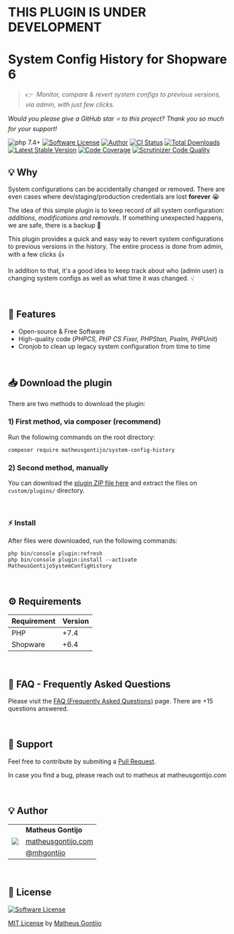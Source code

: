 # THIS PLUGIN IS UNDER DEVELOPMENT

# System Config History for Shopware 6

>👉&nbsp;&nbsp;*Monitor, compare & revert system configs to previous versions, via admin, with just few clicks.*

*Would you please give a GitHub star ⭐ to this project? Thank you so much for your support!*

![php 7.4+](https://img.shields.io/badge/php-min%207.4-green.svg)
[![Software License](https://img.shields.io/badge/license-MIT-brightgreen.svg)](https://github.com/matheusgontijo/system-config-history/blob/main/LICENSE)
[![Author](https://img.shields.io/badge/author-@mhgontijo-blue.svg)](https://twitter.com/mhgontijo)
[![CI Status](https://github.com/matheusgontijo/system-config-history/workflows/CI/badge.svg?branch=main&event=push)](https://phpunit.de/build-status.html) <!-- @TODO: update -->
[![Total Downloads](https://img.shields.io/packagist/dt/matheusgontijo/system-config-history.svg)](https://packagist.org/packages/matheusgontijo/system-config-history)
[![Latest Stable Version](https://img.shields.io/packagist/v/matheusgontijo/system-config-history)](https://packagist.org/packages/matheusgontijo/system-config-history)
[![Code Coverage](https://codecov.io/gh/matheusgontijo/system-config-history/branch/main/graph/badge.svg)](https://codecov.io/gh/matheusgontijo/system-config-history/branch/main) <!-- @TODO: update -->
[![Scrutinizer Code Quality](https://scrutinizer-ci.com/g/matheusgontijo/system-config-history/badges/build.png?b=main)](https://scrutinizer-ci.com/g/matheusgontijo/system-config-history/build-status/main)

<!-- @TODO: ADD IMAGE LIKE THAT: https://github.com/DenverCoder1/readme-typing-svg
<a href="https://clipboardjs.com/"><img width="728" src="https://cloud.githubusercontent.com/assets/398893/16165747/a0f6fc46-349a-11e6-8c9b-c5fd58d9099c.png" alt="Demo"></a>
-->

## 💡 Why

System configurations can be accidentally changed or removed. There are even cases where dev/staging/production credentials are lost **forever** 😭

The idea of this simple plugin is to keep record of all system configuration: *additions, modifications and removals*. If something unexpected happens, we are safe, there is a backup 🙏

This plugin provides a quick and easy way to revert system configurations to previous versions in the history. The entire process is done from admin, with a few clicks 👍

In addition to that, it's a good idea to keep track about who (admin user) is changing system configs as well as what time it was changed. 💡

<br/>

## 🚀 Features

- Open-source & Free Software
- High-quality code (_PHPCS, PHP CS Fixer, PHPStan, Psalm, PHPUnit_)
- Cronjob to clean up legacy system configuration from time to time

<br/>

## 📥 Download the plugin

There are two methods to download the plugin:

### 1) First method, via composer (recommend)

Run the following commands on the root directory:

```
composer require matheusgontijo/system-config-history
```

### 2) Second method, manually

You can download the [plugin ZIP file here](https://www.github.com/matheusgontijo/system-config-history) and extract the files on `custom/plugins/` directory.

<br/>

### ⚡ Install

After files were downloaded, run the following commands:

```
php bin/console plugin:refresh
php bin/console plugin:install --activate MatheusGontijoSystemConfigHistory
```

<br/>

## ⚙ Requirements

| Requirement | Version |
|---- |----|
| PHP | +7.4 |
| Shopware | +6.4 |

<br/>

<!-- @TODO: UPDATE IT
## 🎉 Online Demo

You navigate on admin and see the plugin working by yourself.

Keep in mind that every 30 minutes the data is reset.

Link: https://system-config-history.matheusgontijo.com/

<br/>

<table>
    <tr>
        <td colspan="2"><strong>Admin credentials</strong></td>
    </tr>
    <tr>
        <td>Login</td>
        <td><code>admin</code></td>
    </tr>
    <tr>
        <td>Password</td>
        <td><code>Admin@123456</code></td>
    </tr>
</table>

<br/>
-->

<!-- @TODO: UPDATE IT
## 🎥 Video tutorial

[![Video tutorial](https://i.ibb.co/LP8sMKG/screenshot-20220824-203700.jpg)](https://i.ibb.co/LP8sMKG/screenshot-20220824-203700.jpg)

<br/>
-->

## 🙋 FAQ - Frequently Asked Questions

Please visit the [FAQ (Frequently Asked Questions)](https://www.matheusgontijo.com) page. There are +15 questions answered. <!-- @TODO: change qty here -->

<br/>

## 🔧 Support

Feel free to contribute by submiting a [Pull Request](https://github.com/matheusgontijo/system-config-history/pulls). <!-- @TODO: LINK TO GUIDELINES: Please follow the guidelines. -->

In case you find a bug, please reach out to matheus at matheusgontijo.com

<br/>

## 💡 Author

<table>
    <tr>
        <td rowspan="3"><a href="https://www.matheusgontijo.com"><img src="https://secure.gravatar.com/avatar/23a5d82888604edac73d84fbde4f7ffd?s=120" /></a></td>
        <td><strong>Matheus Gontijo</strong></td>
    </tr>
    <tr>
        <td><a href="https://www.matheusgontijo.com">matheusgontijo.com</a></td>
    </tr>
    <tr>
        <td><a href="https://twitter.com/mhgontijo">@mhgontijo</a></td>
    </tr>
</table>

<br/>

## 📄 License

[![Software License](https://img.shields.io/badge/license-MIT-brightgreen.svg)](https://github.com/matheusgontijo/system-config-history/blob/main/LICENSE)

[MIT License](https://github.com/matheusgontijo/system-config-history/blob/main/LICENSE) by [Matheus Gontijo](https://www.matheusgontijo.com)
